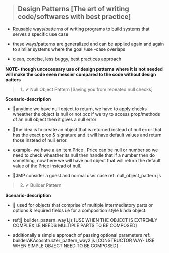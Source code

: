 > ## Design Patterns [The art of writing code/softwares with best practice]

- Reusable ways/patterns of writing programs to build systems that serves a specific use case

- these ways/patterns are generalized and can be applied again and again to similar systems where the goal /use -case overlaps

- clean, concise, less buggy, best practices approach

**NOTE- though uncecessary use of design patterns where it is not needed will make the code even messier compared to the code without design patters**

> 1. ✔ Null Object Pattern [Saving you from repeated null checks]

**Scenario-description**

- 📝anytime we have null object to return, we have to apply checks wheather the object is null or not bcz if we try to access prop/methods of an null object then it gives a null error

- 📝the idea is to create an object that is returned instead of null error that has the exact prop & signature and it will have default values and return those instead of null error.

- example- we have a an item.Price , Price can be null or number so we need to check wheather its null then handle that if a number then do something, now here we will have null object that will return the default value of the Price instead of null.

- 🎯:IMP consider a guest and normal user case ref: null_object_pattern.js

> 2. ✔ Builder Pattern

**Scenario-description**

- 📝 used for objects that comprise of multiple intermediatory parts or options & required fields i.e for a composition style kinda object.

- ref:🎯 builder_pattern_way1.js [USE WHEN THE OBJECT IS EXTREMLY COMPLEX I.E NEEDS MULTIPLE PARTS TO BE COMPOSED]

- additionally a simple approach of passing optional parameters ref: builderAKAcosntructer_pattern_way2.js [CONSTRUCTOR WAY- USE WHEN SIMPLE OBJECT NEED TO BE COMPOSED]
